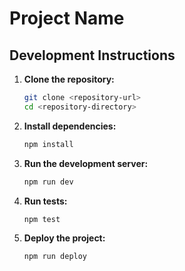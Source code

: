 # Project Name

## Development Instructions

1. **Clone the repository:**
   ```bash
   git clone <repository-url>
   cd <repository-directory>
   ```

2. **Install dependencies:**
   ```bash
   npm install
   ```

3. **Run the development server:**
   ```bash
   npm run dev
   ```

4. **Run tests:**
   ```bash
   npm test
   ```

5. **Deploy the project:**
   ```bash
   npm run deploy
   ```
